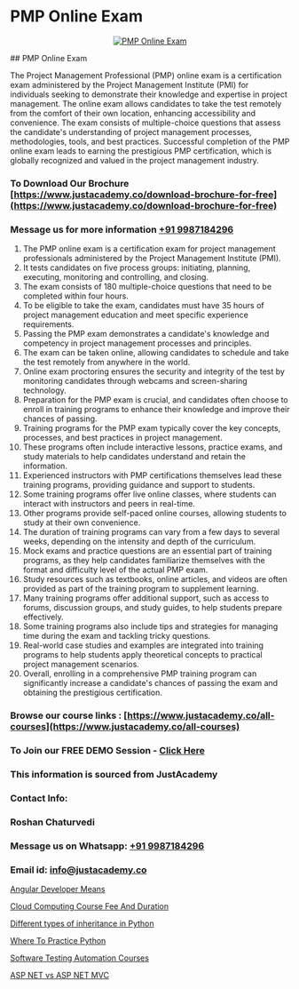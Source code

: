 # PMP Online Exam

<p align="center">
  <a href="https://justacademy.co/course-detail/pmp-certification-training">
    <img src="https://justacademy.co/storage2/course_image/1709713463_course_image.webp" alt="PMP Online Exam">
  </a>
</p>
## PMP Online Exam

The Project Management Professional (PMP) online exam is a certification exam administered by the Project Management Institute (PMI) for individuals seeking to demonstrate their knowledge and expertise in project management. The online exam allows candidates to take the test remotely from the comfort of their own location, enhancing accessibility and convenience. The exam consists of multiple-choice questions that assess the candidate's understanding of project management processes, methodologies, tools, and best practices. Successful completion of the PMP online exam leads to earning the prestigious PMP certification, which is globally recognized and valued in the project management industry.
### To Download Our Brochure [https://www.justacademy.co/download-brochure-for-free](https://www.justacademy.co/download-brochure-for-free)
### Message us for more information [+91 9987184296](https://api.whatsapp.com/send?phone=919987184296)
1) The PMP online exam is a certification exam for project management professionals administered by the Project Management Institute (PMI).
2) It tests candidates on five process groups: initiating, planning, executing, monitoring and controlling, and closing.
3) The exam consists of 180 multiple-choice questions that need to be completed within four hours.
4) To be eligible to take the exam, candidates must have 35 hours of project management education and meet specific experience requirements.
5) Passing the PMP exam demonstrates a candidate's knowledge and competency in project management processes and principles.
6) The exam can be taken online, allowing candidates to schedule and take the test remotely from anywhere in the world.
7) Online exam proctoring ensures the security and integrity of the test by monitoring candidates through webcams and screen-sharing technology.
8) Preparation for the PMP exam is crucial, and candidates often choose to enroll in training programs to enhance their knowledge and improve their chances of passing.
9) Training programs for the PMP exam typically cover the key concepts, processes, and best practices in project management.
10) These programs often include interactive lessons, practice exams, and study materials to help candidates understand and retain the information.
11) Experienced instructors with PMP certifications themselves lead these training programs, providing guidance and support to students.
12) Some training programs offer live online classes, where students can interact with instructors and peers in real-time.
13) Other programs provide self-paced online courses, allowing students to study at their own convenience.
14) The duration of training programs can vary from a few days to several weeks, depending on the intensity and depth of the curriculum.
15) Mock exams and practice questions are an essential part of training programs, as they help candidates familiarize themselves with the format and difficulty level of the actual PMP exam.
16) Study resources such as textbooks, online articles, and videos are often provided as part of the training program to supplement learning.
17) Many training programs offer additional support, such as access to forums, discussion groups, and study guides, to help students prepare effectively.
18) Some training programs also include tips and strategies for managing time during the exam and tackling tricky questions.
19) Real-world case studies and examples are integrated into training programs to help students apply theoretical concepts to practical project management scenarios.
20) Overall, enrolling in a comprehensive PMP training program can significantly increase a candidate's chances of passing the exam and obtaining the prestigious certification.

### Browse our course links : [https://www.justacademy.co/all-courses](https://www.justacademy.co/all-courses) 
### To Join our FREE DEMO Session - [Click Here](https://www.justacademy.co/register-for-course-demo)


### This information is sourced from JustAcademy
### Contact Info:
### Roshan Chaturvedi
### Message us on Whatsapp: [+91 9987184296](https://api.whatsapp.com/send?phone=919987184296)
### Email id: [info@justacademy.co](mailto:info@justacademy.co)
                
[Angular Developer Means](https://www.linkedin.com/pulse/angular-developer-means-justacademy-beangaluru-2sfyc?trackingId=5nsRUywaB4C59YF43jhn1Q%3D%3D&lipi=urn%3Ali%3Apage%3Ad_flagship3_company_admin%3BnaEHpVmnQ1Kh9Nsd8yGz%2BA%3D%3D)

[Cloud Computing Course Fee And Duration](https://www.linkedin.com/pulse/cloud-computing-course-fee-duration-justacademy-mumbai-rh9gc?trackingId=iNhQdX843ZyCclfUtFP0SQ%3D%3D&lipi=urn%3Ali%3Apage%3Ad_flagship3_showcase_admin%3Bd7Lyhom7ShKzEAWk1fq2Tw%3D%3D)

[Different types of inheritance in Python](https://medium.com/@akanshapatil/different-types-of-inheritance-in-python-883d565598f6)

[Where To Practice Python](https://medium.com/@mahi3106/where-to-practice-python-6eacd8881695)

[Software Testing Automation Courses](https://justacademyin.github.io/justacademy/software-testing-automation-courses)

[ASP NET vs ASP NET MVC](https://justacademyin.github.io/justacademy/asp-net-vs-asp-net-mvc)

